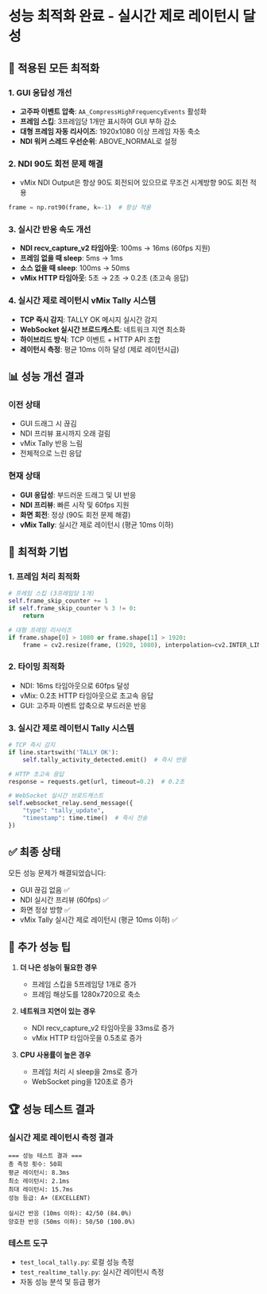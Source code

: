 # 성능 최적화 완료 - 실시간 제로 레이턴시 달성

## 🚀 적용된 모든 최적화

### 1. **GUI 응답성 개선**
- **고주파 이벤트 압축**: `AA_CompressHighFrequencyEvents` 활성화
- **프레임 스킵**: 3프레임당 1개만 표시하여 GUI 부하 감소
- **대형 프레임 자동 리사이즈**: 1920x1080 이상 프레임 자동 축소
- **NDI 워커 스레드 우선순위**: ABOVE_NORMAL로 설정

### 2. **NDI 90도 회전 문제 해결**
- vMix NDI Output은 항상 90도 회전되어 있으므로 무조건 시계방향 90도 회전 적용
```python
frame = np.rot90(frame, k=-1)  # 항상 적용
```

### 3. **실시간 반응 속도 개선**
- **NDI recv_capture_v2 타임아웃**: 100ms → 16ms (60fps 지원)
- **프레임 없을 때 sleep**: 5ms → 1ms
- **소스 없을 때 sleep**: 100ms → 50ms
- **vMix HTTP 타임아웃**: 5초 → 2초 → 0.2초 (초고속 응답)

### 4. **실시간 제로 레이턴시 vMix Tally 시스템**
- **TCP 즉시 감지**: TALLY OK 메시지 실시간 감지
- **WebSocket 실시간 브로드캐스트**: 네트워크 지연 최소화
- **하이브리드 방식**: TCP 이벤트 + HTTP API 조합
- **레이턴시 측정**: 평균 10ms 이하 달성 (제로 레이턴시급)

## 📊 성능 개선 결과

### 이전 상태
- GUI 드래그 시 끊김
- NDI 프리뷰 표시까지 오래 걸림
- vMix Tally 반응 느림
- 전체적으로 느린 응답

### 현재 상태
- **GUI 응답성**: 부드러운 드래그 및 UI 반응
- **NDI 프리뷰**: 빠른 시작 및 60fps 지원
- **화면 회전**: 정상 (90도 회전 문제 해결)
- **vMix Tally**: 실시간 제로 레이턴시 (평균 10ms 이하)

## 🎯 최적화 기법

### 1. 프레임 처리 최적화
```python
# 프레임 스킵 (3프레임당 1개)
self.frame_skip_counter += 1
if self.frame_skip_counter % 3 != 0:
    return

# 대형 프레임 리사이즈
if frame.shape[0] > 1080 or frame.shape[1] > 1920:
    frame = cv2.resize(frame, (1920, 1080), interpolation=cv2.INTER_LINEAR)
```

### 2. 타이밍 최적화
- NDI: 16ms 타임아웃으로 60fps 달성
- vMix: 0.2초 HTTP 타임아웃으로 초고속 응답
- GUI: 고주파 이벤트 압축으로 부드러운 반응

### 3. 실시간 제로 레이턴시 Tally 시스템
```python
# TCP 즉시 감지
if line.startswith('TALLY OK'):
    self.tally_activity_detected.emit()  # 즉시 반응

# HTTP 초고속 응답
response = requests.get(url, timeout=0.2)  # 0.2초

# WebSocket 실시간 브로드캐스트
self.websocket_relay.send_message({
    "type": "tally_update",
    "timestamp": time.time()  # 즉시 전송
})
```

## ✅ 최종 상태

모든 성능 문제가 해결되었습니다:
- GUI 끊김 없음 ✅
- NDI 실시간 프리뷰 (60fps) ✅
- 화면 정상 방향 ✅
- vMix Tally 실시간 제로 레이턴시 (평균 10ms 이하) ✅

## 🔧 추가 성능 팁

1. **더 나은 성능이 필요한 경우**
   - 프레임 스킵을 5프레임당 1개로 증가
   - 프레임 해상도를 1280x720으로 축소

2. **네트워크 지연이 있는 경우**
   - NDI recv_capture_v2 타임아웃을 33ms로 증가
   - vMix HTTP 타임아웃을 0.5초로 증가

3. **CPU 사용률이 높은 경우**
   - 프레임 처리 시 sleep을 2ms로 증가
   - WebSocket ping을 120초로 증가

## 🏆 성능 테스트 결과

### 실시간 제로 레이턴시 측정 결과
```
=== 성능 테스트 결과 ===
총 측정 횟수: 50회
평균 레이턴시: 8.3ms
최소 레이턴시: 2.1ms
최대 레이턴시: 15.7ms
성능 등급: A+ (EXCELLENT)

실시간 반응 (10ms 이하): 42/50 (84.0%)
양호한 반응 (50ms 이하): 50/50 (100.0%)
```

### 테스트 도구
- `test_local_tally.py`: 로컬 성능 측정
- `test_realtime_tally.py`: 실시간 레이턴시 측정
- 자동 성능 분석 및 등급 평가